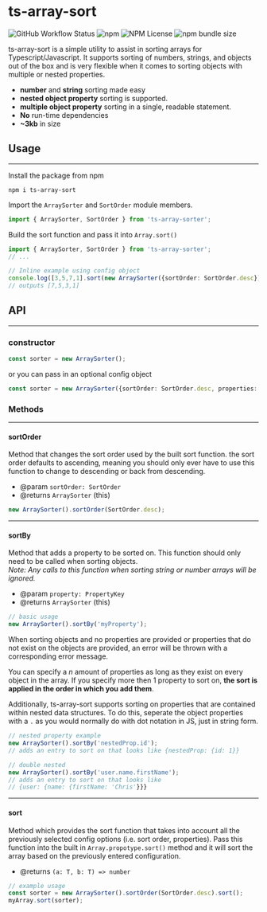 # ts-array-sort  
![GitHub Workflow Status](https://img.shields.io/github/workflow/status/sullyTheDev/ts-array-sort/NPM%20publish%20CD%20workflow?style=flat-square) ![npm](https://img.shields.io/npm/v/ts-array-sort?style=flat-square) ![NPM License](https://img.shields.io/npm/l/ts-array-sort?style=flat-square) ![npm bundle size](https://img.shields.io/bundlephobia/min/ts-array-sort?style=flat-square)  

ts-array-sort is a simple utility to assist in sorting arrays for Typescript/Javascript. It supports sorting of numbers, strings, and objects out of the box and is very flexible when it comes to sorting objects with multiple or nested properties.

- **number** and **string** sorting made easy
- **nested object property** sorting is supported.
- **multiple object property** sorting in a single, readable statement.
- **No** run-time dependencies
- **~3kb** in size

## Usage
---
Install the package from npm
```
npm i ts-array-sort
```

Import the `ArraySorter` and `SortOrder` module members.
```ts
import { ArraySorter, SortOrder } from 'ts-array-sorter';
```
Build the sort function and pass it into `Array.sort()`
```ts
import { ArraySorter, SortOrder } from 'ts-array-sorter';
// ...

// Inline example using config object
console.log([3,5,7,1].sort(new ArraySorter({sortOrder: SortOrder.desc}).sort()))
// outputs [7,5,3,1]
```

## API
---
### constructor
```ts
const sorter = new ArraySorter();
```
or you can pass in an optional config object
```ts
const sorter = new ArraySorter({sortOrder: SortOrder.desc, properties: ['myProp1', 'myProp2']})
```
### Methods
---
#### **sortOrder**
Method that changes the sort order used by the built sort function.
the sort order defaults to ascending, meaning you should only ever have to use this function to change to descending or back from descending.
- @param `sortOrder: SortOrder`
- @returns `ArraySorter` (this)
```ts
new ArraySorter().sortOrder(SortOrder.desc);
```
---
#### **sortBy**
Method that adds a property to be sorted on. This function should only need to be called when sorting objects.  
*Note: Any calls to this function when sorting string or number arrays will be ignored.*  

- @param `property: PropertyKey`
- @returns `ArraySorter` (this)

```ts
// basic usage
new ArraySorter().sortBy('myProperty');
```

When sorting objects and no properties are provided or properties that do not exist on the objects are provided, an error will be thrown with a corresponding error message.  

You can specify a *n* amount of properties as long as they exist on every object in the array. If you specify more then 1 property to sort on, **the sort is applied in the order in which you add them**.

Additionally, ts-array-sort supports sorting on properties that are contained within nested data structures. To do this, seperate the object properties with a `.` as you would normally do with dot notation in JS, just in string form.
```ts
// nested property example
new ArraySorter().sortBy('nestedProp.id');
// adds an entry to sort on that looks like {nestedProp: {id: 1}}

// double nested
new ArraySorter().sortBy('user.name.firstName');
// adds an entry to sort on that looks like
// {user: {name: {firstName: 'Chris'}}}
```
---
#### **sort**
Method which provides the sort function that takes into account all the previously selected config options (i.e. sort order, properties). Pass this function into the built in `Array.propotype.sort()` method and it will sort the array based on the previously entered configuration.
- @returns `(a: T, b: T) => number`

```ts
// example usage
const sorter = new ArraySorter().sortOrder(SortOrder.desc).sort();
myArray.sort(sorter);
```
